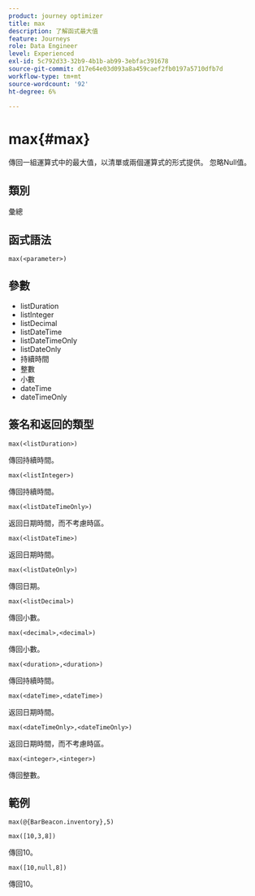 ```yaml
---
product: journey optimizer
title: max
description: 了解函式最大值
feature: Journeys
role: Data Engineer
level: Experienced
exl-id: 5c792d33-32b9-4b1b-ab99-3ebfac391678
source-git-commit: d17e64e03d093a8a459caef2fb0197a5710dfb7d
workflow-type: tm+mt
source-wordcount: '92'
ht-degree: 6%

---
```


# max{#max}

傳回一組運算式中的最大值，以清單或兩個運算式的形式提供。 忽略Null值。

## 類別

彙總

## 函式語法

`max(<parameter>)`

## 參數

* listDuration
* listInteger
* listDecimal
* listDateTime
* listDateTimeOnly
* listDateOnly
* 持續時間
* 整數
* 小數
* dateTime
* dateTimeOnly

## 簽名和返回的類型

`max(<listDuration>)`

傳回持續時間。

`max(<listInteger>)`

傳回持續時間。

`max(<listDateTimeOnly>)`

返回日期時間，而不考慮時區。

`max(<listDateTime>)`

返回日期時間。

`max(<listDateOnly>)`

傳回日期。

`max(<listDecimal>)`

傳回小數。

`max(<decimal>,<decimal>)`

傳回小數。

`max(<duration>,<duration>)`

傳回持續時間。

`max(<dateTime>,<dateTime>)`

返回日期時間。

`max(<dateTimeOnly>,<dateTimeOnly>)`

返回日期時間，而不考慮時區。

`max(<integer>,<integer>)`

傳回整數。

## 範例

`max(@{BarBeacon.inventory},5)`

`max([10,3,8])`

傳回10。

`max([10,null,8])`

傳回10。

